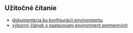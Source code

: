 ## Užitočné čítanie
* [dokumentácia ku konfigurácii environmentu](https://docs.cypress.io/api/plugins/configuration-api.html#Switch-between-multiple-configuration-files)
* [výborný článok o nastavovaní environment premenných](https://flaviocopes.com/shell-environment-variables/)